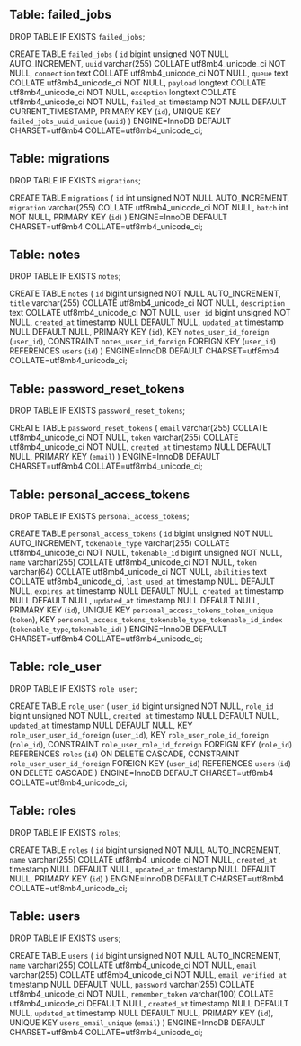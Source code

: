 ## Table: failed_jobs

DROP TABLE IF EXISTS `failed_jobs`;

CREATE TABLE `failed_jobs` (
`id` bigint unsigned NOT NULL AUTO_INCREMENT,
`uuid` varchar(255) COLLATE utf8mb4_unicode_ci NOT NULL,
`connection` text COLLATE utf8mb4_unicode_ci NOT NULL,
`queue` text COLLATE utf8mb4_unicode_ci NOT NULL,
`payload` longtext COLLATE utf8mb4_unicode_ci NOT NULL,
`exception` longtext COLLATE utf8mb4_unicode_ci NOT NULL,
`failed_at` timestamp NOT NULL DEFAULT CURRENT_TIMESTAMP,
PRIMARY KEY (`id`),
UNIQUE KEY `failed_jobs_uuid_unique` (`uuid`)
) ENGINE=InnoDB DEFAULT CHARSET=utf8mb4 COLLATE=utf8mb4_unicode_ci;

## Table: migrations

DROP TABLE IF EXISTS `migrations`;

CREATE TABLE `migrations` (
`id` int unsigned NOT NULL AUTO_INCREMENT,
`migration` varchar(255) COLLATE utf8mb4_unicode_ci NOT NULL,
`batch` int NOT NULL,
PRIMARY KEY (`id`)
) ENGINE=InnoDB DEFAULT CHARSET=utf8mb4 COLLATE=utf8mb4_unicode_ci;

## Table: notes

DROP TABLE IF EXISTS `notes`;

CREATE TABLE `notes` (
`id` bigint unsigned NOT NULL AUTO_INCREMENT,
`title` varchar(255) COLLATE utf8mb4_unicode_ci NOT NULL,
`description` text COLLATE utf8mb4_unicode_ci NOT NULL,
`user_id` bigint unsigned NOT NULL,
`created_at` timestamp NULL DEFAULT NULL,
`updated_at` timestamp NULL DEFAULT NULL,
PRIMARY KEY (`id`),
KEY `notes_user_id_foreign` (`user_id`),
CONSTRAINT `notes_user_id_foreign` FOREIGN KEY (`user_id`) REFERENCES `users` (`id`)
) ENGINE=InnoDB DEFAULT CHARSET=utf8mb4 COLLATE=utf8mb4_unicode_ci;

## Table: password_reset_tokens

DROP TABLE IF EXISTS `password_reset_tokens`;

CREATE TABLE `password_reset_tokens` (
`email` varchar(255) COLLATE utf8mb4_unicode_ci NOT NULL,
`token` varchar(255) COLLATE utf8mb4_unicode_ci NOT NULL,
`created_at` timestamp NULL DEFAULT NULL,
PRIMARY KEY (`email`)
) ENGINE=InnoDB DEFAULT CHARSET=utf8mb4 COLLATE=utf8mb4_unicode_ci;

## Table: personal_access_tokens

DROP TABLE IF EXISTS `personal_access_tokens`;

CREATE TABLE `personal_access_tokens` (
`id` bigint unsigned NOT NULL AUTO_INCREMENT,
`tokenable_type` varchar(255) COLLATE utf8mb4_unicode_ci NOT NULL,
`tokenable_id` bigint unsigned NOT NULL,
`name` varchar(255) COLLATE utf8mb4_unicode_ci NOT NULL,
`token` varchar(64) COLLATE utf8mb4_unicode_ci NOT NULL,
`abilities` text COLLATE utf8mb4_unicode_ci,
`last_used_at` timestamp NULL DEFAULT NULL,
`expires_at` timestamp NULL DEFAULT NULL,
`created_at` timestamp NULL DEFAULT NULL,
`updated_at` timestamp NULL DEFAULT NULL,
PRIMARY KEY (`id`),
UNIQUE KEY `personal_access_tokens_token_unique` (`token`),
KEY `personal_access_tokens_tokenable_type_tokenable_id_index` (`tokenable_type`,`tokenable_id`)
) ENGINE=InnoDB DEFAULT CHARSET=utf8mb4 COLLATE=utf8mb4_unicode_ci;

## Table: role_user

DROP TABLE IF EXISTS `role_user`;

CREATE TABLE `role_user` (
`user_id` bigint unsigned NOT NULL,
`role_id` bigint unsigned NOT NULL,
`created_at` timestamp NULL DEFAULT NULL,
`updated_at` timestamp NULL DEFAULT NULL,
KEY `role_user_user_id_foreign` (`user_id`),
KEY `role_user_role_id_foreign` (`role_id`),
CONSTRAINT `role_user_role_id_foreign` FOREIGN KEY (`role_id`) REFERENCES `roles` (`id`) ON DELETE CASCADE,
CONSTRAINT `role_user_user_id_foreign` FOREIGN KEY (`user_id`) REFERENCES `users` (`id`) ON DELETE CASCADE
) ENGINE=InnoDB DEFAULT CHARSET=utf8mb4 COLLATE=utf8mb4_unicode_ci;

## Table: roles

DROP TABLE IF EXISTS `roles`;

CREATE TABLE `roles` (
`id` bigint unsigned NOT NULL AUTO_INCREMENT,
`name` varchar(255) COLLATE utf8mb4_unicode_ci NOT NULL,
`created_at` timestamp NULL DEFAULT NULL,
`updated_at` timestamp NULL DEFAULT NULL,
PRIMARY KEY (`id`)
) ENGINE=InnoDB DEFAULT CHARSET=utf8mb4 COLLATE=utf8mb4_unicode_ci;

## Table: users

DROP TABLE IF EXISTS `users`;

CREATE TABLE `users` (
`id` bigint unsigned NOT NULL AUTO_INCREMENT,
`name` varchar(255) COLLATE utf8mb4_unicode_ci NOT NULL,
`email` varchar(255) COLLATE utf8mb4_unicode_ci NOT NULL,
`email_verified_at` timestamp NULL DEFAULT NULL,
`password` varchar(255) COLLATE utf8mb4_unicode_ci NOT NULL,
`remember_token` varchar(100) COLLATE utf8mb4_unicode_ci DEFAULT NULL,
`created_at` timestamp NULL DEFAULT NULL,
`updated_at` timestamp NULL DEFAULT NULL,
PRIMARY KEY (`id`),
UNIQUE KEY `users_email_unique` (`email`)
) ENGINE=InnoDB DEFAULT CHARSET=utf8mb4 COLLATE=utf8mb4_unicode_ci;

